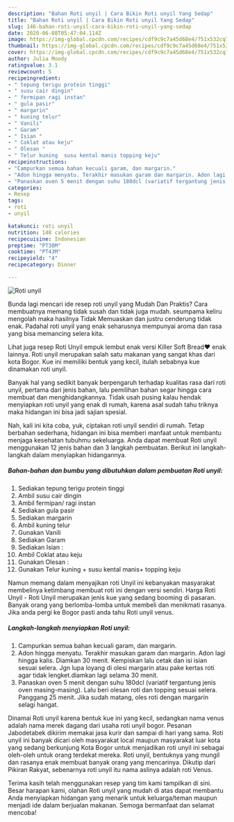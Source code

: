 ```yaml
---
description: "Bahan Roti unyil | Cara Bikin Roti unyil Yang Sedap"
title: "Bahan Roti unyil | Cara Bikin Roti unyil Yang Sedap"
slug: 146-bahan-roti-unyil-cara-bikin-roti-unyil-yang-sedap
date: 2020-06-08T05:47:04.114Z
image: https://img-global.cpcdn.com/recipes/cdf9c9c7a45d68e4/751x532cq70/roti-unyil-foto-resep-utama.jpg
thumbnail: https://img-global.cpcdn.com/recipes/cdf9c9c7a45d68e4/751x532cq70/roti-unyil-foto-resep-utama.jpg
cover: https://img-global.cpcdn.com/recipes/cdf9c9c7a45d68e4/751x532cq70/roti-unyil-foto-resep-utama.jpg
author: Julia Moody
ratingvalue: 3.1
reviewcount: 5
recipeingredient:
- " tepung terigu protein tinggi"
- " susu cair dingin"
- " fermipan ragi instan"
- " gula pasir"
- " margarin"
- " kuning telur"
- " Vanili"
- " Garam"
- " Isian "
- " Coklat atau keju"
- " Olesan "
- " Telur kuning  susu kental manis topping keju"
recipeinstructions:
- "Campurkan semua bahan kecuali garam, dan margarin."
- "Adon hingga menyatu. Terakhir masukan garam dan margarin. Adon lagi hingga kalis. Diamkan 30 menit. Kempiskan lalu cetak dan isi isian sesuai selera. Jgn lupa loyang di olesi margarin atau pake kertas roti agar tidak lengket.diamkan lagi selama 30 menit."
- "Panaskan oven 5 menit dengan suhu 180dcl (variatif tergantung jenis oven masing-masing). Lalu beri olesan roti dan topping sesuai selera. Panggang 25 menit. Jika sudah matang, oles roti dengan margarin selagi hangat."
categories:
- Resep
tags:
- roti
- unyil

katakunci: roti unyil 
nutrition: 148 calories
recipecuisine: Indonesian
preptime: "PT38M"
cooktime: "PT43M"
recipeyield: "4"
recipecategory: Dinner

---
```



![Roti unyil](https://img-global.cpcdn.com/recipes/cdf9c9c7a45d68e4/751x532cq70/roti-unyil-foto-resep-utama.jpg)

Bunda lagi mencari ide resep roti unyil yang Mudah Dan Praktis? Cara membuatnya memang tidak susah dan tidak juga mudah. seumpama keliru mengolah maka hasilnya Tidak Memuaskan dan justru cenderung tidak enak. Padahal roti unyil yang enak seharusnya mempunyai aroma dan rasa yang bisa memancing selera kita.

Lihat juga resep Roti Unyil empuk lembut enak versi Killer Soft Bread❤️ enak lainnya. Roti unyil merupakan salah satu makanan yang sangat khas dari kota Bogor. Kue ini memiliki bentuk yang kecil, itulah sebabnya kue dinamakan roti unyil.

Banyak hal yang sedikit banyak berpengaruh terhadap kualitas rasa dari roti unyil, pertama dari jenis bahan, lalu pemilihan bahan segar hingga cara membuat dan menghidangkannya. Tidak usah pusing kalau hendak menyiapkan roti unyil yang enak di rumah, karena asal sudah tahu triknya maka hidangan ini bisa jadi sajian spesial.


Nah, kali ini kita coba, yuk, ciptakan roti unyil sendiri di rumah. Tetap berbahan sederhana, hidangan ini bisa memberi manfaat untuk membantu menjaga kesehatan tubuhmu sekeluarga. Anda dapat membuat Roti unyil menggunakan 12 jenis bahan dan 3 langkah pembuatan. Berikut ini langkah-langkah dalam menyiapkan hidangannya.

<!--inarticleads1-->

##### Bahan-bahan dan bumbu yang dibutuhkan dalam pembuatan Roti unyil:

1. Sediakan  tepung terigu protein tinggi
1. Ambil  susu cair dingin
1. Ambil  fermipan/ ragi instan
1. Sediakan  gula pasir
1. Sediakan  margarin
1. Ambil  kuning telur
1. Gunakan  Vanili
1. Sediakan  Garam
1. Sediakan  Isian :
1. Ambil  Coklat atau keju
1. Gunakan  Olesan :
1. Gunakan  Telur kuning + susu kental manis+ topping keju


Namun memang dalam menyajikan roti Unyil ini kebanyakan masyarakat membelinya ketimbang membuat roti ini dengan versi sendiri. Harga Roti Unyil - Roti Unyil merupakan jenis kue yang sedang booming di pasaran. Banyak orang yang berlomba-lomba untuk membeli dan menikmati rasanya. Jika anda pergi ke Bogor pasti anda tahu Roti unyil venus. 

<!--inarticleads2-->

##### Langkah-langkah menyiapkan Roti unyil:

1. Campurkan semua bahan kecuali garam, dan margarin.
1. Adon hingga menyatu. Terakhir masukan garam dan margarin. Adon lagi hingga kalis. Diamkan 30 menit. Kempiskan lalu cetak dan isi isian sesuai selera. Jgn lupa loyang di olesi margarin atau pake kertas roti agar tidak lengket.diamkan lagi selama 30 menit.
1. Panaskan oven 5 menit dengan suhu 180dcl (variatif tergantung jenis oven masing-masing). Lalu beri olesan roti dan topping sesuai selera. Panggang 25 menit. Jika sudah matang, oles roti dengan margarin selagi hangat.


Dinamai Roti unyil karena bentuk kue ini yang kecil, sedangkan nama venus adalah nama merek dagang dari usaha roti unyil bogor. Pesanan Jabodetabek dikirim memakai jasa kurir dan sampai di hari yang sama. Roti unyil ini banyak dicari oleh masyarakat local maupun masyarakat luar kota yang sedang berkunjung Kota Bogor untuk menjadikan roti unyil ini sebagai oleh-oleh untuk orang terdekat mereka. Roti unyil, bentuknya yang mungil dan rasanya enak membuat banyak orang yang mencarinya. Dikutip dari Pikiran Rakyat, sebenarnya roti unyil itu nama aslinya adalah roti Venus. 

Terima kasih telah menggunakan resep yang tim kami tampilkan di sini. Besar harapan kami, olahan Roti unyil yang mudah di atas dapat membantu Anda menyiapkan hidangan yang menarik untuk keluarga/teman maupun menjadi ide dalam berjualan makanan. Semoga bermanfaat dan selamat mencoba!
